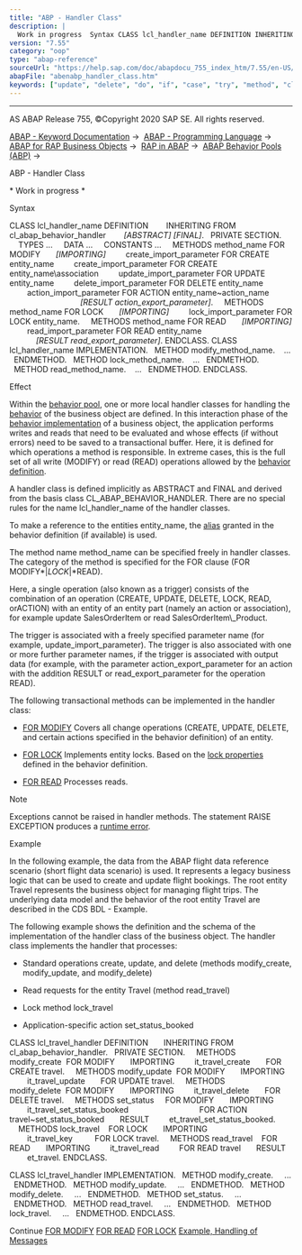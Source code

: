```yaml
---
title: "ABP - Handler Class"
description: |
  Work in progress  Syntax CLASS lcl_handler_name DEFINITION INHERITING FROM cl_abap_behavior_handler ABSTRACT FINAL. PRIVATE SECTION. TYPES ... DATA ... CONSTANTS ... METHODS method_name FOR MODIFY IMPORTING create_import_parameter FOR CREATE entity_name create_
version: "7.55"
category: "oop"
type: "abap-reference"
sourceUrl: "https://help.sap.com/doc/abapdocu_755_index_htm/7.55/en-US/abenabp_handler_class.htm"
abapFile: "abenabp_handler_class.htm"
keywords: ["update", "delete", "do", "if", "case", "try", "method", "class", "data", "types", "abenabp", "handler"]
---
```


* * *

AS ABAP Release 755, ©Copyright 2020 SAP SE. All rights reserved.

[ABAP - Keyword Documentation](https://help.sap.com/doc/abapdocu_755_index_htm/7.55/en-US/abenabap.htm) →  [ABAP - Programming Language](https://help.sap.com/doc/abapdocu_755_index_htm/7.55/en-US/abenabap_reference.htm) →  [ABAP for RAP Business Objects](https://help.sap.com/doc/abapdocu_755_index_htm/7.55/en-US/abenabap_business_objects.htm) →  [RAP in ABAP](https://help.sap.com/doc/abapdocu_755_index_htm/7.55/en-US/abenrestful_abap_programming.htm) →  [ABAP Behavior Pools (ABP)](https://help.sap.com/doc/abapdocu_755_index_htm/7.55/en-US/abenabap_behavior_pools.htm) → 

ABP - Handler Class

\* Work in progress \*

Syntax

CLASS lcl\_handler\_name DEFINITION
       INHERITING FROM cl\_abap\_behavior\_handler
       *\[*ABSTRACT*\]* *\[*FINAL*\]*.
  PRIVATE SECTION.
    TYPES ...
    DATA ...
    CONSTANTS ...
    METHODS method\_name FOR MODIFY
      *\[*IMPORTING*\]*
        create\_import\_parameter FOR CREATE entity\_name
        create\_import\_parameter FOR CREATE entity\_name\\association
        update\_import\_parameter FOR UPDATE entity\_name
        delete\_import\_parameter FOR DELETE entity\_name
        action\_import\_parameter FOR ACTION entity\_name~action\_name
                                *\[*RESULT action\_export\_parameter*\]*.
    METHODS method\_name FOR LOCK
      *\[*IMPORTING*\]*
        lock\_import\_parameter FOR LOCK entity\_name.
    METHODS method\_name FOR READ
      *\[*IMPORTING*\]*
        read\_import\_parameter FOR READ entity\_name
                              *\[*RESULT read\_export\_parameter*\]*.
ENDCLASS.
CLASS lcl\_handler\_name IMPLEMENTATION.
  METHOD modify\_method\_name.
   ...
  ENDMETHOD.
  METHOD lock\_method\_name.
   ...
  ENDMETHOD.
  METHOD read\_method\_name.
   ...
  ENDMETHOD.
ENDCLASS.

Effect

Within the [behavior pool](https://help.sap.com/doc/abapdocu_755_index_htm/7.55/en-US/abenbehavior_pool_glosry.htm "Glossary Entry"), one or more local handler classes for handling the [behavior](https://help.sap.com/doc/abapdocu_755_index_htm/7.55/en-US/abenrap_bo_behavior_glosry.htm "Glossary Entry") of the business object are defined. In this interaction phase of the [behavior implementation](https://help.sap.com/doc/abapdocu_755_index_htm/7.55/en-US/abenbehavior_implement_glosry.htm "Glossary Entry") of a business object, the application performs writes and reads that need to be evaluated and whose effects (if without errors) need to be saved to a transactional buffer. Here, it is defined for which operations a method is responsible. In extreme cases, this is the full set of all write (MODIFY) or read (READ) operations allowed by the [behavior definition](https://help.sap.com/doc/abapdocu_755_index_htm/7.55/en-US/abencds_behavior_definition_glosry.htm "Glossary Entry").

A handler class is defined implicitly as ABSTRACT and FINAL and derived from the basis class CL\_ABAP\_BEHAVIOR\_HANDLER. There are no special rules for the name lcl\_handler\_name of the handler classes.

To make a reference to the entities entity\_name, the [alias](https://help.sap.com/doc/abapdocu_755_index_htm/7.55/en-US/abenbdl_alias.htm) granted in the behavior definition (if available) is used.

The method name method\_name can be specified freely in handler classes. The category of the method is specified for the FOR clause (FOR MODIFY*|*LOCK*|*READ).

Here, a single operation (also known as a trigger) consists of the combination of an operation (CREATE, UPDATE, DELETE, LOCK, READ, orACTION) with an entity of an entity part (namely an action or association), for example update SalesOrderItem or read SalesOrderItem\\\_Product.

The trigger is associated with a freely specified parameter name (for example, update\_import\_parameter). The trigger is also associated with one or more further parameter names, if the trigger is associated with output data (for example, with the parameter action\_export\_parameter for an action with the addition RESULT or read\_export\_parameter for the operation READ).

The following transactional methods can be implemented in the handler class:

-   [FOR MODIFY](https://help.sap.com/doc/abapdocu_755_index_htm/7.55/en-US/abenhandler_method_modify.htm)
    Covers all change operations (CREATE, UPDATE, DELETE, and certain actions specified in the behavior definition) of an entity.

-   [FOR LOCK](https://help.sap.com/doc/abapdocu_755_index_htm/7.55/en-US/abenhandler_method_lock.htm)
    Implements entity locks. Based on the [lock properties](https://help.sap.com/doc/abapdocu_755_index_htm/7.55/en-US/abenlate_numbering_glosry.htm "Glossary Entry") defined in the behavior definition.

-   [FOR READ](https://help.sap.com/doc/abapdocu_755_index_htm/7.55/en-US/abenhandler_method_read.htm)
    Processes reads.

Note

Exceptions cannot be raised in handler methods. The statement RAISE EXCEPTION produces a [runtime error](https://help.sap.com/doc/abapdocu_755_index_htm/7.55/en-US/abenruntime_error_glosry.htm "Glossary Entry").

Example

In the following example, the data from the ABAP flight data reference scenario (short flight data scenario) is used. It represents a legacy business logic that can be used to create and update flight bookings. The root entity Travel represents the business object for managing flight trips. The underlying data model and the behavior of the root entity Travel are described in the CDS BDL - Example.

The following example shows the definition and the schema of the implementation of the handler class of the business object. The handler class implements the handler that processes:

-   Standard operations create, update, and delete (methods modify\_create, modify\_update, and modify\_delete)

-   Read requests for the entity Travel (method read\_travel)

-   Lock method lock\_travel

-   Application-specific action set\_status\_booked

CLASS lcl\_travel\_handler DEFINITION
      INHERITING FROM cl\_abap\_behavior\_handler.
  PRIVATE SECTION.
    METHODS modify\_create  FOR MODIFY
      IMPORTING
        it\_travel\_create       FOR CREATE travel.
    METHODS modify\_update  FOR MODIFY
      IMPORTING
        it\_travel\_update       FOR UPDATE travel.
    METHODS modify\_delete  FOR MODIFY
      IMPORTING
        it\_travel\_delete       FOR DELETE travel.
    METHODS set\_status     FOR MODIFY
      IMPORTING
        it\_travel\_set\_status\_booked
                               FOR ACTION travel~set\_status\_booked
      RESULT
        et\_travel\_set\_status\_booked.
    METHODS lock\_travel    FOR LOCK
      IMPORTING
        it\_travel\_key          FOR LOCK travel.
    METHODS read\_travel    FOR READ
      IMPORTING
        it\_travel\_read         FOR READ travel
      RESULT
        et\_travel.
ENDCLASS.

CLASS lcl\_travel\_handler IMPLEMENTATION.
  METHOD modify\_create.
    ...
  ENDMETHOD.
  METHOD modify\_update.
    ...
  ENDMETHOD.
  METHOD modify\_delete.
    ...
  ENDMETHOD.
  METHOD set\_status.
    ...
  ENDMETHOD.
  METHOD read\_travel.
    ...
  ENDMETHOD.
  METHOD lock\_travel.
    ...
  ENDMETHOD.
ENDCLASS.

Continue
[FOR MODIFY](https://help.sap.com/doc/abapdocu_755_index_htm/7.55/en-US/abenhandler_method_modify.htm)
[FOR READ](https://help.sap.com/doc/abapdocu_755_index_htm/7.55/en-US/abenhandler_method_read.htm)
[FOR LOCK](https://help.sap.com/doc/abapdocu_755_index_htm/7.55/en-US/abenhandler_method_lock.htm)
[Example, Handling of Messages](https://help.sap.com/doc/abapdocu_755_index_htm/7.55/en-US/abenrpm_handling_messages.htm)